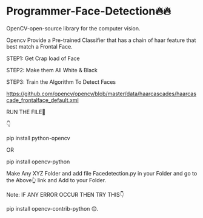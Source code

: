 # Programmer-Face-Detection🔥🔥

OpenCV-open-source library for the computer vision.

Opencv Provide a Pre-trained Classifier that has a chain of haar feature that best match a Frontal Face.

STEP1: Get Crap load of Face

STEP2: Make them All White & Black

STEP3: Train the Algorithm To Detect Faces

https://github.com/opencv/opencv/blob/master/data/haarcascades/haarcascade_frontalface_default.xml


RUN THE FILE🤙

👇

pip install python-opencv

OR

pip install opencv-python

Make Any XYZ Folder and add file Facedetection.py in  your Folder and go to the Above👆 link and Add to your Folder.  

Note: IF ANY ERROR OCCUR THEN TRY THIS👇

pip install opencv-contrib-python 😊.


